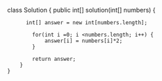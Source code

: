 class Solution { public int[] solution(int[] numbers) { 

          int[] answer = new int[numbers.length];

	        for(int i =0; i <numbers.length; i++) {
	        	answer[i] = numbers[i]*2;
	        }
	        
	        return answer;
	    }
	}

